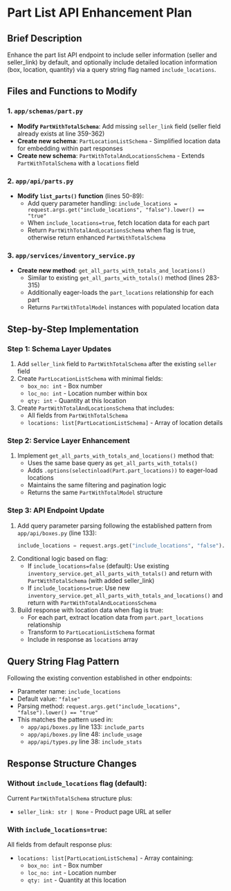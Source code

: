 # Part List API Enhancement Plan

## Brief Description
Enhance the part list API endpoint to include seller information (seller and seller_link) by default, and optionally include detailed location information (box, location, quantity) via a query string flag named `include_locations`.

## Files and Functions to Modify

### 1. `app/schemas/part.py`
- **Modify `PartWithTotalSchema`**: Add missing `seller_link` field (seller field already exists at line 359-362)
- **Create new schema**: `PartLocationListSchema` - Simplified location data for embedding within part responses
- **Create new schema**: `PartWithTotalAndLocationsSchema` - Extends `PartWithTotalSchema` with a `locations` field

### 2. `app/api/parts.py` 
- **Modify `list_parts()` function** (lines 50-89):
  - Add query parameter handling: `include_locations = request.args.get("include_locations", "false").lower() == "true"`
  - When `include_locations=true`, fetch location data for each part
  - Return `PartWithTotalAndLocationsSchema` when flag is true, otherwise return enhanced `PartWithTotalSchema`

### 3. `app/services/inventory_service.py`
- **Create new method**: `get_all_parts_with_totals_and_locations()` 
  - Similar to existing `get_all_parts_with_totals()` method (lines 283-315)
  - Additionally eager-loads the `part_locations` relationship for each part
  - Returns `PartWithTotalModel` instances with populated location data

## Step-by-Step Implementation

### Step 1: Schema Layer Updates
1. Add `seller_link` field to `PartWithTotalSchema` after the existing `seller` field
2. Create `PartLocationListSchema` with minimal fields:
   - `box_no: int` - Box number
   - `loc_no: int` - Location number within box  
   - `qty: int` - Quantity at this location
3. Create `PartWithTotalAndLocationsSchema` that includes:
   - All fields from `PartWithTotalSchema`
   - `locations: list[PartLocationListSchema]` - Array of location details

### Step 2: Service Layer Enhancement
1. Implement `get_all_parts_with_totals_and_locations()` method that:
   - Uses the same base query as `get_all_parts_with_totals()`
   - Adds `.options(selectinload(Part.part_locations))` to eager-load locations
   - Maintains the same filtering and pagination logic
   - Returns the same `PartWithTotalModel` structure

### Step 3: API Endpoint Update
1. Add query parameter parsing following the established pattern from `app/api/boxes.py` (line 133):
   ```python
   include_locations = request.args.get("include_locations", "false").lower() == "true"
   ```
2. Conditional logic based on flag:
   - If `include_locations=false` (default): Use existing `inventory_service.get_all_parts_with_totals()` and return with `PartWithTotalSchema` (with added seller_link)
   - If `include_locations=true`: Use new `inventory_service.get_all_parts_with_totals_and_locations()` and return with `PartWithTotalAndLocationsSchema`
3. Build response with location data when flag is true:
   - For each part, extract location data from `part.part_locations` relationship
   - Transform to `PartLocationListSchema` format
   - Include in response as `locations` array

## Query String Flag Pattern
Following the existing convention established in other endpoints:
- Parameter name: `include_locations`
- Default value: `"false"`
- Parsing method: `request.args.get("include_locations", "false").lower() == "true"`
- This matches the pattern used in:
  - `app/api/boxes.py` line 133: `include_parts`
  - `app/api/boxes.py` line 48: `include_usage`
  - `app/api/types.py` line 38: `include_stats`

## Response Structure Changes

### Without `include_locations` flag (default):
Current `PartWithTotalSchema` structure plus:
- `seller_link: str | None` - Product page URL at seller

### With `include_locations=true`:
All fields from default response plus:
- `locations: list[PartLocationListSchema]` - Array containing:
  - `box_no: int` - Box number
  - `loc_no: int` - Location number
  - `qty: int` - Quantity at this location